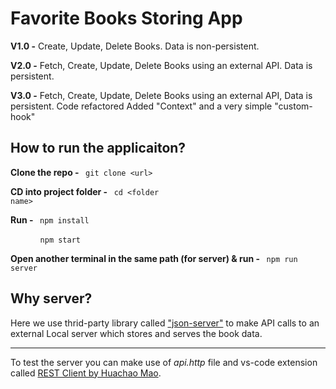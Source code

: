 <h1>Favorite Books Storing App</h1>

<p><b>V1.0 -</b> Create, Update, Delete Books. Data is non-persistent.</p>

<p><b>V2.0 -</b> Fetch, Create, Update, Delete Books using an external API. Data is persistent.</p>

<p><b>V3.0 -</b> Fetch, Create, Update, Delete Books using an external API, Data is persistent. Code refactored Added "Context" and a very simple "custom-hook"</p>

<h2>How to run the applicaiton?</h2>

<strong>Clone the repo - </strong> <code> git clone &lt;url&gt; </code>

<strong>CD into project folder - </strong> <code> cd &lt;folder name&gt; </code>

<strong>Run - </strong> <code> npm install</code>

<strong> &nbsp; &nbsp; &nbsp; &nbsp; &nbsp; &nbsp;</strong> <code> npm start</code>

<strong>Open another terminal in the same path (for server) & run - </strong> <code> npm run server </code>

<h2>Why server?</h2>

<p>Here we use thrid-party library called <a href="https://www.npmjs.com/package/json-server">"json-server"</a> to make API calls to an external Local server which stores and serves the book data.</p>

<hr>
<p>To test the server you can make use of <em>api.http</em> file and vs-code extension called <u>REST Client by Huachao Mao</u>.</p>

